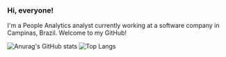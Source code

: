 ### Hi, everyone!

I'm a People Analytics analyst currently working at a software company in Campinas, Brazil. Welcome to my GitHub!


![Anurag's GitHub stats](https://github-readme-stats.vercel.app/api?username=higor-gomes93&show_icons=true&theme=radical&hide=contribs&custom_title=My,GitHub,Stats)
![Top Langs](https://github-readme-stats.vercel.app/api/top-langs/?username=higor-gomes93&layout=compact&theme=radical)

